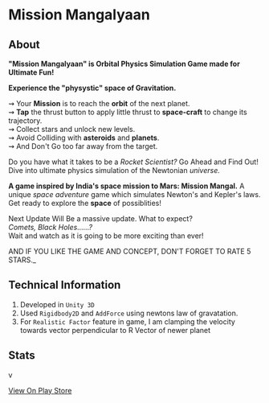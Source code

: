 # Mission Mangalyaan

## About

**"Mission Mangalyaan" is Orbital Physics Simulation Game made for Ultimate Fun!**
  
**Experience the "physystic" space of Gravitation.**  
  
⇝ Your **Mission** is to reach the **orbit** of the next planet.  
⇝ **Tap** the thrust button to apply little thrust to **space-craft** to change its trajectory.  
⇝ Collect stars and unlock new levels.  
⇝ Avoid Colliding with **asteroids** and **planets**.  
⇝ And Don't Go too far away from the target.  
  
Do you have what it takes to be a _Rocket Scientist?_ Go Ahead and Find Out!  
Dive into ultimate physics simulation of the Newtonian _universe._  
  
**A game inspired by India's space mission to Mars: Mission Mangal.** A unique _space_ _adventure_ game which simulates Newton's and Kepler's laws. Get ready to explore the **space** of possiblities!  
  
Next Update Will Be a massive update. What to expect?  
_Comets, Black Holes......?_  
Wait and watch as it is going to be more exciting than ever!  
  
AND IF YOU LIKE THE GAME AND CONCEPT, DON'T FORGET TO RATE 5 STARS._

## Technical Information

 1. Developed in `Unity 3D`   
 2. Used `Rigidbody2D` and `AddForce` using newtons law of gravatation.
 3. For `Realistic Factor` feature in game, I am clamping the velocity towards vector perpendicular to R Vector of newer planet

## Stats

v


[View On Play Store](https://play.google.com/store/apps/details?id=com.nirav.SRA)



